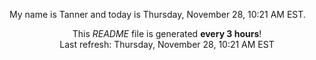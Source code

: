 My name is Tanner and today is Thursday, November 28, 10:21 AM EST.

<p align="center">This <i>README</i> file is generated <b>every 3 hours</b>!</br>Last refresh: Thursday, November 28, 10:21 AM EST<br /></p>
